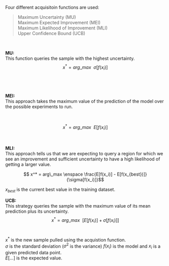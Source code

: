 Four different acquisitoin functions are used:

>Maximum Uncertainty (MU)  
>Maximum Expected Improvement (MEI)   
>Maximum Likelihood of Improvement (MLI)  
>Upper Confidence Bound (UCB)

<br>


**MU:**  
This function queries the sample with the highest uncertainty.
<br>
$$ x^* = arg\_max \enspace \sigma[f(x_i)]$$
<br>

<br>

**MEI:**  
This approach takes the maximum value of the prediction of the model over the possible experiments to run.

<br>

$$ x^* = arg\_max \enspace E[f(x_i)]$$

<br>

**MLI:**  
This approach tells us that we are expecting to query a region for which we see an improvement and sufficient uncertainty to have a high likelihood of getting a larger value.

$$ x^* = arg\_max \enspace \frac{E[f(x_i)] - E[f(x_{best})]}{\sigma[f(x_i)]}$$

$x_{best}$ is the current best value in the training dataset.


**UCB:**  
This strategy queries the sample with the maximum value of its mean prediction plus its uncertainty.
<br>
$$ x^* = arg\_max \enspace [E[f(x_i)] + \sigma[f(x_i)]]$$
<br>

$x^*$ is the new sample pulled using the acquistion function.  
$\sigma$ is the standard deviation ($\sigma^2$ is the variance)
$f(x_i)$ is the model and $x_i$ is a given predicted data point.  
$E[...]$ is the expected value.

